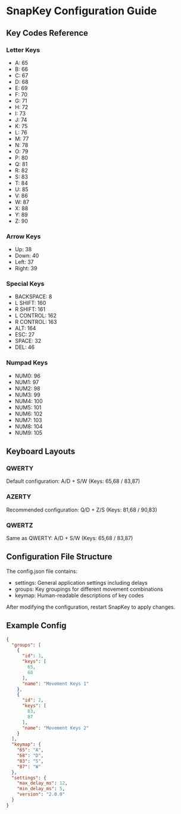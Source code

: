 # SnapKey Configuration Guide

## Key Codes Reference

### Letter Keys
- A: 65
- B: 66
- C: 67
- D: 68
- E: 69
- F: 70
- G: 71
- H: 72
- I: 73
- J: 74
- K: 75
- L: 76
- M: 77
- N: 78
- O: 79
- P: 80
- Q: 81
- R: 82
- S: 83
- T: 84
- U: 85
- V: 86
- W: 87
- X: 88
- Y: 89
- Z: 90

### Arrow Keys
- Up: 38
- Down: 40
- Left: 37
- Right: 39

### Special Keys
- BACKSPACE: 8
- L SHIFT: 160
- R SHIFT: 161
- L CONTROL: 162
- R CONTROL: 163
- ALT: 164
- ESC: 27
- SPACE: 32
- DEL: 46

### Numpad Keys
- NUM0: 96
- NUM1: 97
- NUM2: 98
- NUM3: 99
- NUM4: 100
- NUM5: 101
- NUM6: 102
- NUM7: 103
- NUM8: 104
- NUM9: 105

## Keyboard Layouts
### QWERTY
Default configuration: A/D + S/W (Keys: 65,68 / 83,87)

### AZERTY
Recommended configuration: Q/D + Z/S (Keys: 81,68 / 90,83)

### QWERTZ
Same as QWERTY: A/D + S/W (Keys: 65,68 / 83,87)

## Configuration File Structure
The config.json file contains:
- settings: General application settings including delays
- groups: Key groupings for different movement combinations
- keymap: Human-readable descriptions of key codes

After modifying the configuration, restart SnapKey to apply changes.

## Example Config
```json
{
  "groups": [
    {
      "id": 1,
      "keys": [
        65,
        68
      ],
      "name": "Movement Keys 1"
    },
    {
      "id": 2,
      "keys": [
        83,
        87
      ],
      "name": "Movement Keys 2"
    }
  ],
  "keymap": {
    "65": "A",
    "68": "D",
    "83": "S",
    "87": "W"
  },
  "settings": {
    "max_delay_ms": 12,
    "min_delay_ms": 5,
    "version": "2.0.0"
  }
}